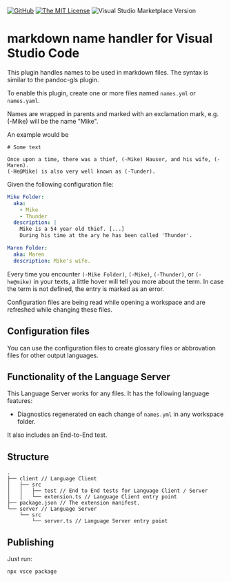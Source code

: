 [![GitHub](https://img.shields.io/github/release/steven-r/writer-name-handler.svg?style=flat-square)](https://github.com/steven-r/writer-name-handler/releases)
[![The MIT License](https://img.shields.io/badge/license-MIT-orange.svg?style=flat-square)](http://opensource.org/licenses/MIT)
![Visual Studio Marketplace Version](https://img.shields.io/visual-studio-marketplace/v/sreindl.writer-name-handler.svg?style=flat-square)

# markdown name handler for Visual Studio Code

This plugin handles names to be used in markdown files. The syntax is similar to the pandoc-gls plugin.

To enable this plugin, create one or more files named `names.yml` or `names.yaml`.

Names are wrapped in parents and marked with an exclamation mark, e.g. (-Mike) will be the name "Mike".

An example would be

    # Some text

    Once upon a time, there was a thief, (-Mike) Hauser, and his wife, (-Maren).
    (-He@Mike) is also very well known as (-Tunder).

Given the following configuration file:

```yaml
Mike Folder:
  aka:
    - Mike
    - Thunder
  description: |
    Mike is a 54 year old thief. [...]
    During his time at the ary he has been called 'Thunder'.

Maren Folder:
  aka: Maren
  description: Mike's wife.
```

Every time you encounter `(-Mike Folder)`, `(-Mike)`, `(-Thunder)`, or `(-he@mike)` in your texts, a little hover will tell you more about the term.
In case the term is not defined, the entry is marked as an error.

Configuration files are being read while opening a workspace and are refreshed while changing these files.

## Configuration files

You can use the configuration files to create glossary files or abbrovation files for other output languages.

## Functionality of the Language Server

This Language Server works for any files. It has the following language features:

- Diagnostics regenerated on each change of `names.yml` in any workspace folder.

It also includes an End-to-End test.

## Structure

```
.
├── client // Language Client
│   ├── src
│   │   ├── test // End to End tests for Language Client / Server
│   │   └── extension.ts // Language Client entry point
├── package.json // The extension manifest.
└── server // Language Server
    └── src
        └── server.ts // Language Server entry point
```

## Publishing

Just run:

```bash
npx vsce package
```
